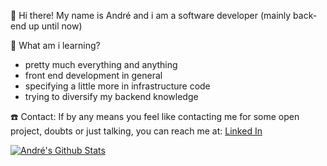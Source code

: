 :wave: Hi there! My name is André and i am a software developer (mainly back-end up until now)

:notebook: What am i learning?
- pretty much everything and anything
- front end development in general
- specifying a little more in infrastructure code
- trying to diversify my backend knowledge

:phone: Contact: 
If by any means you feel like contacting me for some open project, doubts or just talking, you can reach me at:
[Linked In](https://www.linkedin.com/in/magalhaes-andre/)

[![André's Github Stats](https://github-readme-stats.vercel.app/api?username=magalhaes-andre)](https://github.com/anuraghazra/github-readme-stats)
